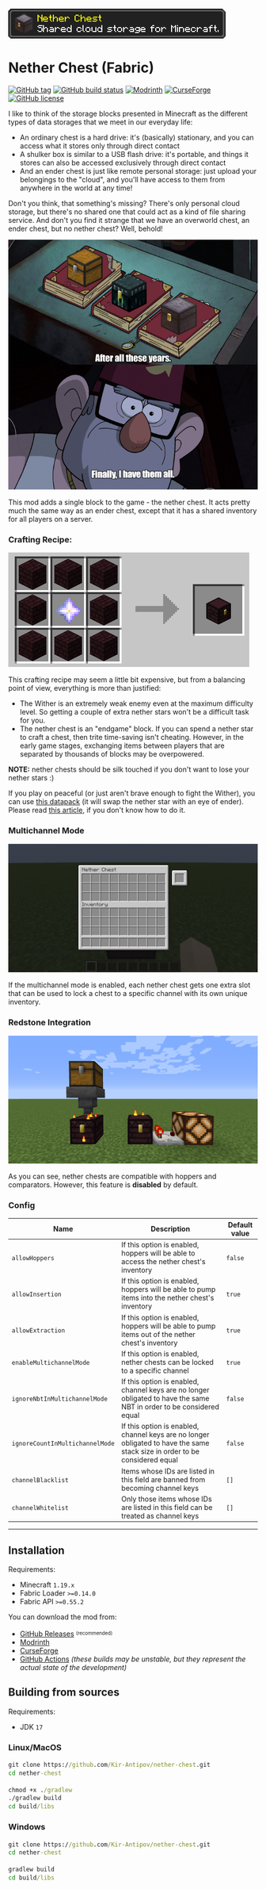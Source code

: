 ![Logo](media/logo.png)

# Nether Chest (Fabric)
[![GitHub tag](https://img.shields.io/github/v/tag/Kir-Antipov/nether-chest.svg?cacheSeconds=3600&sort=date)](https://github.com/Kir-Antipov/nether-chest/releases/latest)
[![GitHub build status](https://img.shields.io/github/actions/workflow/status/Kir-Antipov/nether-chest/build-artifacts.yml?branch=1.19.x/dev&cacheSeconds=3600)](https://github.com/Kir-Antipov/nether-chest/actions/workflows/build-artifacts.yml)
[![Modrinth](https://img.shields.io/badge/dynamic/json?color=00AF5C&label=Modrinth&query=title&url=https://api.modrinth.com/v2/project/nether-chest&style=flat&cacheSeconds=3600&logo=modrinth)](https://modrinth.com/mod/nether-chest)
[![CurseForge](https://img.shields.io/badge/dynamic/json?color=%23f16436&label=CurseForge&query=title&url=https%3A%2F%2Fapi.cfwidget.com%2F494585)](https://www.curseforge.com/minecraft/mc-mods/nether-chest-fabric)
[![GitHub license](https://img.shields.io/github/license/Kir-Antipov/nether-chest.svg?cacheSeconds=36000)](https://github.com/Kir-Antipov/nether-chest#readme)

I like to think of the storage blocks presented in Minecraft as the different types of data storages that we meet in our everyday life:

 - An ordinary chest is a hard drive: it's (basically) stationary, and you can access what it stores only through direct contact
 - A shulker box is similar to a USB flash drive: it's portable, and things it stores can also be accessed exclusively through direct contact
 - And an ender chest is just like remote personal storage: just upload your belongings to the "cloud", and you'll have access to them from anywhere in the world at any time!

Don't you think, that something's missing? There's only personal cloud storage, but there's no shared one that could act as a kind of file sharing service. And don't you find it strange that we have an overworld chest, an ender chest, but no nether chest? Well, behold!

![After all these years, finally, I have them all.](media/finally.png)

This mod adds a single block to the game - the nether chest. It acts pretty much the same way as an ender chest, except that it has a shared inventory for all players on a server.

### Crafting Recipe:

![Crafting recipe: 8 nether bricks + 1 nether star](media/craft.png)

This crafting recipe may seem a little bit expensive, but from a balancing point of view, everything is more than justified:

 - The Wither is an extremely weak enemy even at the maximum difficulty level. So getting a couple of extra nether stars won't be a difficult task for you.
 - The nether chest is an "endgame" block. If you can spend a nether star to craft a chest, then trite time-saving isn't cheating. However, in the early game stages, exchanging items between players that are separated by thousands of blocks may be overpowered.

**NOTE:** nether chests should be silk touched if you don't want to lose your nether stars :)

If you play on peaceful (or just aren't brave enough to fight the Wither), you can use [this datapack](media/simplified_nether_chest_recipe_datapack.zip) (it will swap the nether star with an eye of ender). Please read [this article](https://minecraft.fandom.com/wiki/Tutorials/Installing_a_data_pack), if you don't know how to do it.

### Multichannel Mode

![Multichannel Mode](media/multichannel.png)

If the multichannel mode is enabled, each nether chest gets one extra slot that can be used to lock a chest to a specific channel with its own unique inventory.

### Redstone Integration

![Hoppers/Comparators actually work](media/redstone.png)

As you can see, nether chests are compatible with hoppers and comparators. However, this feature is **disabled** by default.

### Config

| Name | Description | Default value |
| ---- | ----------- | ------------- |
| `allowHoppers` | If this option is enabled, hoppers will be able to access the nether chest's inventory | `false` |
| `allowInsertion` | If this option is enabled, hoppers will be able to pump items into the nether chest's inventory | `true` |
| `allowExtraction` | If this option is enabled, hoppers will be able to pump items out of the nether chest's inventory | `true` |
| `enableMultichannelMode` | If this option is enabled, nether chests can be locked to a specific channel | `true` |
| `ignoreNbtInMultichannelMode` | If this option is enabled, channel keys are no longer obligated to have the same NBT in order to be considered equal | `false` |
| `ignoreCountInMultichannelMode` | If this option is enabled, channel keys are no longer obligated to have the same stack size in order to be considered equal | `false` |
| `channelBlacklist` | Items whose IDs are listed in this field are banned from becoming channel keys | `[]` |
| `channelWhitelist` | Only those items whose IDs are listed in this field can be treated as channel keys | `[]` |

----

## Installation

Requirements:
 - Minecraft `1.19.x`
 - Fabric Loader `>=0.14.0`
 - Fabric API `>=0.55.2`

You can download the mod from:

 - [GitHub Releases](https://github.com/Kir-Antipov/nether-chest/releases/) <sup><sub>(recommended)</sub></sup>
 - [Modrinth](https://modrinth.com/mod/nether-chest)
 - [CurseForge](https://www.curseforge.com/minecraft/mc-mods/nether-chest-fabric)
 - [GitHub Actions](https://github.com/Kir-Antipov/nether-chest/actions/workflows/build-artifacts.yml) *(these builds may be unstable, but they represent the actual state of the development)*

## Building from sources

Requirements:
 - JDK `17`

### Linux/MacOS

```cmd
git clone https://github.com/Kir-Antipov/nether-chest.git
cd nether-chest

chmod +x ./gradlew
./gradlew build
cd build/libs
```
### Windows

```cmd
git clone https://github.com/Kir-Antipov/nether-chest.git
cd nether-chest

gradlew build
cd build/libs
```
